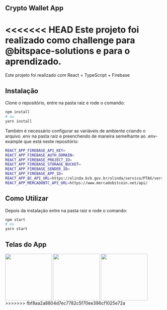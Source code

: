 ## Crypto Wallet App
<<<<<<< HEAD
Este projeto foi realizado como challenge para @bitspace-solutions e para o aprendizado. 
=======

Este projeto foi realizado com React + TypeScript + Firebase

## Instalação

Clone o repositório, entre na pasta raiz e rode o comando:

```bash
npm install
# ou
yarn install
```

Também é necessário configurar as variáveis de ambiente criando o arquivo .env na pasta raiz e preenchendo de maneira semelhante ao .env-example que está neste repositório:

```bash
REACT_APP_FIREBASE_API_KEY=
REACT_APP_FIREBASE_AUTH_DOMAIN=
REACT_APP_FIREBASE_PROJECT_ID=
REACT_APP_FIREBASE_STORAGE_BUCKET=
REACT_APP_FIREBASE_SENDER_ID=
REACT_APP_FIREBASE_APP_ID=
REACT_APP_BC_API_URL=https://olinda.bcb.gov.br/olinda/servico/PTAX/versao/v1/odata/CotacaoDolarDia(dataCotacao=@dataCotacao)?@dataCotacao=
REACT_APP_MERCADOBTC_API_URL=https://www.mercadobitcoin.net/api/
```

## Como Utilizar
Depois da instalação entre na pasta raiz e rode o comando:


```bash
npm start
# ou
yarn start
```

## Telas do App

<img height="150em" align="center" src="https://github.com/teixeira83/CryptoWallet-Webapp/edit/main/src/assets/imgs/1.png">
<img height="150em" align="center" src="https://github.com/teixeira83/CryptoWallet-Webapp/edit/main/src/assets/imgs/2.png">
<img height="150em" align="center" src="https://github.com/teixeira83/CryptoWallet-Webapp/edit/main/src/assets/imgs/3.png">
>>>>>>> fbf8aa2a8804d7ec7782c5f70ee396cf1025e72a
